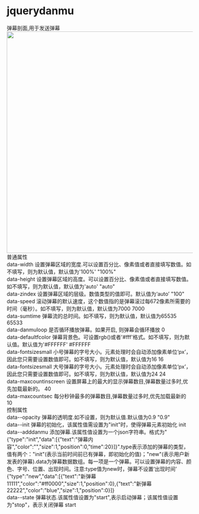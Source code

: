 # jquerydanmu
弹幕剖面,用于发送弹幕<br>
<img src="http://www.wware.org/img/jquerydanmu3.png?_46b8" width="600px"><br>
普通属性<br>
data-width	设置弹幕区域的宽度.可以设置百分比、像素值或者直接填写数值。如不填写，则为默认值，默认值为'100%'	"100%"<br>
data-height	设置弹幕区域的高度。可以设置百分比、像素值或者直接填写数值。如不填写，则为默认值，默认值为'auto'	"auto"<br>
data-zindex	设置弹幕区域的层级。数值类型的值即可。默认值为‘auto’	"100"<br>
data-speed	滚动弹幕的默认速度，这个数值指的是弹幕滚过每672像素所需要的时间（毫秒）。如不填写，则为默认值，默认值为7000	7000<br>
data-sumtime	弹幕流的总时间。如不填写，则为默认值，默认值为65535	65533<br>
data-danmuloop	是否循环播放弹幕。如果开启, 则弹幕会循环播放	0<br>
data-defaultfcolor	弹幕背景色。可设置rgb()或者'#fff'格式。如不填写，则为默认值。默认值为'#FFFFFF'	#FFFFFF<br>
data-fontsizesmall	小号弹幕的字号大小。元素处理时会自动添加像素单位‘px’，因此您只需要设置数值即可。如不填写，则为默认值，默认值为16	16<br>
data-fontsizesmall	大号弹幕的字号大小。元素处理时会自动添加像素单位‘px’，因此您只需要设置数值即可。如不填写，则为默认值，默认值为24	24<br>
data-maxcountinscreen	设置屏幕上的最大的显示弹幕数目,弹幕数量过多时,优先加载最新的。	40<br>
data-maxcountsec	每分秒钟最多的弹幕数目,弹幕数量过多时,优先加载最新的	10<br>
控制属性<br>
data--opacity	弹幕的透明度.如不设置，则为默认值.默认值为0.9	"0.9"<br>
data--init	弹幕的初始化，该属性值需设置为"init"时，使得弹幕元素初始化	init<br>
data--adddanmu	添加弹幕.该属性值设置为一个json字符串。格式为"{"type":"init","data":[{"text":"弹幕内容","color":"","size":1,"position":0,"time":20}]}".type表示添加的弹幕的类型，值有两个："init"(表示当前时间前已有弹幕，即初始化的值)；"new"(表示用户新发表的弹幕).data为弹幕数据数组。每一项是一个弹幕。可以设置弹幕的内容、颜色、字号、位置、出现时间。注意:type值为new时，弹幕不设置‘出现时间’	{"type":"new","data":[{"text":"新弹幕11111","color":"#ff0000","size":1,"position":0},{"text":"新弹幕22222","color":"blue","size":1,"position":0}]}<br>
data--state	弹幕状态.该属性值设置为"start",表示启动弹幕；该属性值设置为"stop"，表示关闭弹幕	start<br>
